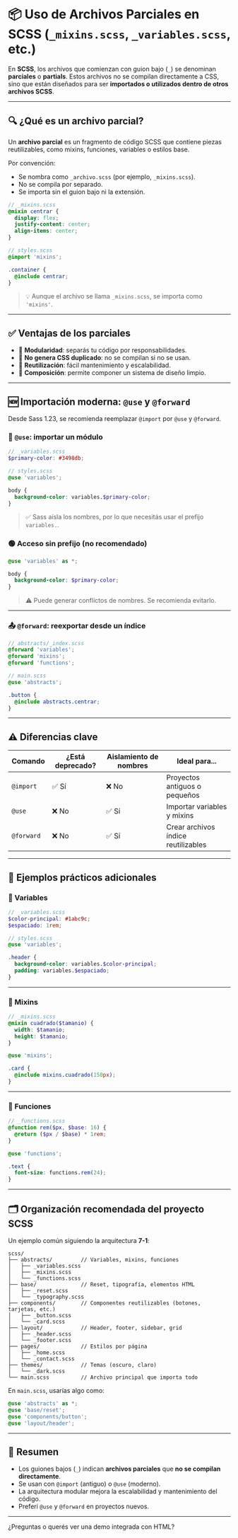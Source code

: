 
# 📦 Uso de Archivos Parciales en SCSS (`_mixins.scss`, `_variables.scss`, etc.)

En **SCSS**, los archivos que comienzan con guion bajo (`_`) se denominan **parciales** o **partials**. Estos archivos no se compilan directamente a CSS, sino que están diseñados para ser **importados o utilizados dentro de otros archivos SCSS**.

---

## 🔍 ¿Qué es un archivo parcial?

Un **archivo parcial** es un fragmento de código SCSS que contiene piezas reutilizables, como mixins, funciones, variables o estilos base.

Por convención:
- Se nombra como `_archivo.scss` (por ejemplo, `_mixins.scss`).
- No se compila por separado.
- Se importa sin el guion bajo ni la extensión.

```scss
// _mixins.scss
@mixin centrar {
  display: flex;
  justify-content: center;
  align-items: center;
}
```

```scss
// styles.scss
@import 'mixins';

.container {
  @include centrar;
}
```

> 💡 Aunque el archivo se llama `_mixins.scss`, se importa como `'mixins'`.

---

## ✅ Ventajas de los parciales

- 📁 **Modularidad**: separás tu código por responsabilidades.
- 🚫 **No genera CSS duplicado**: no se compilan si no se usan.
- 🔄 **Reutilización**: fácil mantenimiento y escalabilidad.
- 🧩 **Composición**: permite componer un sistema de diseño limpio.

---

## 🆕 Importación moderna: `@use` y `@forward`

Desde Sass 1.23, se recomienda reemplazar `@import` por `@use` y `@forward`.

### 🔄 `@use`: importar un módulo

```scss
// _variables.scss
$primary-color: #3498db;
```

```scss
// styles.scss
@use 'variables';

body {
  background-color: variables.$primary-color;
}
```

> ✅ Sass aísla los nombres, por lo que necesitás usar el prefijo `variables.`.

### 🟢 Acceso sin prefijo (no recomendado)

```scss
@use 'variables' as *;

body {
  background-color: $primary-color;
}
```

> ⚠️ Puede generar conflictos de nombres. Se recomienda evitarlo.

---

### 📤 `@forward`: reexportar desde un índice

```scss
// abstracts/_index.scss
@forward 'variables';
@forward 'mixins';
@forward 'functions';
```

```scss
// main.scss
@use 'abstracts';

.button {
  @include abstracts.centrar;
}
```

---

## ⚠️ Diferencias clave

| Comando     | ¿Está deprecado? | Aislamiento de nombres | Ideal para...                     |
|-------------|------------------|-------------------------|------------------------------------|
| `@import`   | ✅ Sí             | ❌ No                   | Proyectos antiguos o pequeños      |
| `@use`      | ❌ No             | ✅ Sí                   | Importar variables y mixins        |
| `@forward`  | ❌ No             | ✅ Sí                   | Crear archivos índice reutilizables |

---

## 🧱 Ejemplos prácticos adicionales

### 🎨 Variables

```scss
// _variables.scss
$color-principal: #1abc9c;
$espaciado: 1rem;
```

```scss
// styles.scss
@use 'variables';

.header {
  background-color: variables.$color-principal;
  padding: variables.$espaciado;
}
```

---

### 🧰 Mixins

```scss
// _mixins.scss
@mixin cuadrado($tamanio) {
  width: $tamanio;
  height: $tamanio;
}
```

```scss
@use 'mixins';

.card {
  @include mixins.cuadrado(150px);
}
```

---

### 🧮 Funciones

```scss
// _functions.scss
@function rem($px, $base: 16) {
  @return ($px / $base) * 1rem;
}
```

```scss
@use 'functions';

.text {
  font-size: functions.rem(24);
}
```

---

## 🗂️ Organización recomendada del proyecto SCSS

Un ejemplo común siguiendo la arquitectura **7-1**:

```
scss/
├── abstracts/         // Variables, mixins, funciones
│   ├── _variables.scss
│   ├── _mixins.scss
│   └── _functions.scss
├── base/              // Reset, tipografía, elementos HTML
│   ├── _reset.scss
│   └── _typography.scss
├── components/        // Componentes reutilizables (botones, tarjetas, etc.)
│   ├── _button.scss
│   └── _card.scss
├── layout/            // Header, footer, sidebar, grid
│   ├── _header.scss
│   └── _footer.scss
├── pages/             // Estilos por página
│   ├── _home.scss
│   └── _contact.scss
├── themes/            // Temas (oscuro, claro)
│   └── _dark.scss
└── main.scss          // Archivo principal que importa todo
```

En `main.scss`, usarías algo como:

```scss
@use 'abstracts' as *;
@use 'base/reset';
@use 'components/button';
@use 'layout/header';
```

---

## 🧠 Resumen

- Los guiones bajos (`_`) indican **archivos parciales** que **no se compilan directamente**.
- Se usan con `@import` (antiguo) o `@use` (moderno).
- La arquitectura modular mejora la escalabilidad y mantenimiento del código.
- Preferí `@use` y `@forward` en proyectos nuevos.

---

¿Preguntas o querés ver una demo integrada con HTML?
